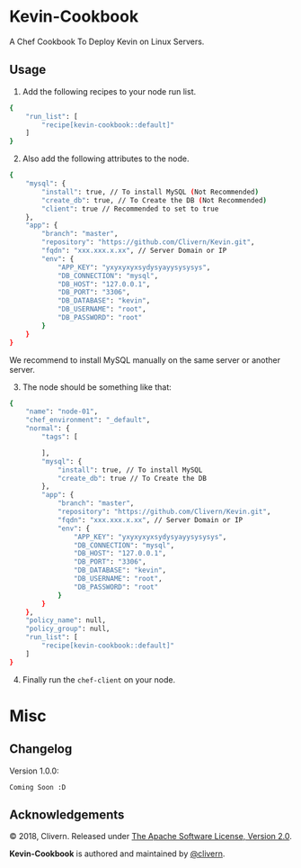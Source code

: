 Kevin-Cookbook
==============

A Chef Cookbook To Deploy Kevin on Linux Servers.


Usage
-----

1. Add the following recipes to your node run list.

```bash
{
    "run_list": [
        "recipe[kevin-cookbook::default]"
    ]
}
```

2. Also add the following attributes to the node.

```bash
{
    "mysql": {
        "install": true, // To install MySQL (Not Recommended)
        "create_db": true, // To Create the DB (Not Recommended)
        "client": true // Recommended to set to true
    },
    "app": {
        "branch": "master",
        "repository": "https://github.com/Clivern/Kevin.git",
        "fqdn": "xxx.xxx.x.xx", // Server Domain or IP
        "env": {
            "APP_KEY": "yxyxyxyxsydysyayysysysys",
            "DB_CONNECTION": "mysql",
            "DB_HOST": "127.0.0.1",
            "DB_PORT": "3306",
            "DB_DATABASE": "kevin",
            "DB_USERNAME": "root",
            "DB_PASSWORD": "root"
        }
    }
}
```

We recommend to install MySQL manually on the same server or another server.

3. The node should be something like that:

```bash
{
    "name": "node-01",
    "chef_environment": "_default",
    "normal": {
        "tags": [

        ],
        "mysql": {
            "install": true, // To install MySQL
            "create_db": true // To Create the DB
        },
        "app": {
            "branch": "master",
            "repository": "https://github.com/Clivern/Kevin.git",
            "fqdn": "xxx.xxx.x.xx", // Server Domain or IP
            "env": {
                "APP_KEY": "yxyxyxyxsydysyayysysysys",
                "DB_CONNECTION": "mysql",
                "DB_HOST": "127.0.0.1",
                "DB_PORT": "3306",
                "DB_DATABASE": "kevin",
                "DB_USERNAME": "root",
                "DB_PASSWORD": "root"
            }
        }
    },
    "policy_name": null,
    "policy_group": null,
    "run_list": [
        "recipe[kevin-cookbook::default]"
    ]
}
```

4. Finally run the `chef-client` on your node.


Misc
====

Changelog
---------
Version 1.0.0:
```
Coming Soon :D
```

Acknowledgements
----------------

© 2018, Clivern. Released under [The Apache Software License, Version 2.0](http://www.apache.org/licenses/LICENSE-2.0.txt).

**Kevin-Cookbook** is authored and maintained by [@clivern](http://github.com/clivern).
